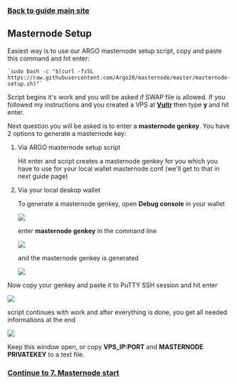 ### **[Back to guide main site](readme.md)**

## Masternode Setup

Easiest way is to use our ARGO masternode setup script, copy and paste this command and hit enter:
    
    `sudo bash -c "$(curl -fsSL https://raw.githubusercontent.com/Argo20/masternode/master/masternode-setup.sh)"`
       
Script begins it's work and you will be asked if SWAP file is allowed. If you followed my instructions and you created a VPS at [**Vultr**](https://www.vultr.com/?ref=7397596) then type **y** and hit enter.

Next question you will be asked is to enter a **masternode genkey**. You have 2 options to generate a masternode key:
    
1. Via ARGO masternode setup script

    Hit enter and script creates a masternode genkey for you which you have to use for your local wallet masternode.conf (we'll get to that in next guide page)

2. Via your local deskop wallet

    To generate a masternode genkey, open **Debug console** in your wallet
    
    <img src="https://node-support.network/coins/argo/mn-guide/setup/1.png">
    
    enter **masternode genkey** in the command line
    
    <img src="https://node-support.network/coins/argo/mn-guide/setup/2.png">
    
    and the masternode genkey is generated
    
    <img src="https://node-support.network/coins/argo/mn-guide/setup/3.png">
    
Now copy your genkey and paste it to PuTTY SSH session and hit enter

<img src="https://node-support.network/coins/argo/mn-guide/setup/4.png">

script continues with work and after everything is done, you get all needed informations at the end

<img src="https://node-support.network/coins/argo/mn-guide/setup/5.png">

Keep this window open, or copy **VPS_IP:PORT** and **MASTERNODE PRIVATEKEY** to a text file.

### **[Continue to 7. Masternode start](mn_guide_masternode_start.md)**
